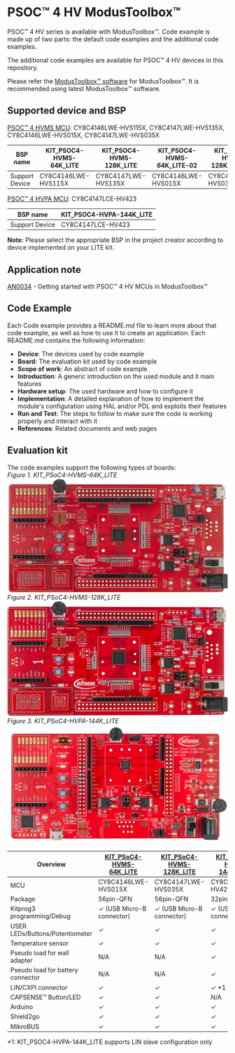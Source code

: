 # PSOC&#8482; 4 HV ModusToolbox&#8482;
PSOC&#8482; 4 HV series is available with ModusToolbox&#8482;. Code example is made up of two parts: the default code examples and the additional code examples.

The additional code examples are available for PSOC&#8482; 4 HV devices in this repository.

Please refer the [ModusToolbox&#8482; software](https://github.com/Infineon/modustoolbox-software) for ModusToolbox&#8482;. It is recommended using latest ModusToolbox&#8482; software.

## Supported device and BSP
[PSOC&#8482; 4 HVMS MCU](https://www.infineon.com/products/microcontroller/32-bit-psoc-arm-cortex/psoc-4-hv-m0/hv-ms): CY8C4146LWE-HVS115X, CY8C4147LWE-HVS135X, CY8C4146LWE-HVS015X, CY8C4147LWE-HVS035X

|BSP name|KIT_PSOC4-HVMS-64K_LITE|KIT_PSOC4-HVMS-128K_LITE|KIT_PSOC4-HVMS-64K_LITE-02|KIT_PSOC4-HVMS-128K_LITE-02|
|-----------|---------------------|---------------------|-------------------|-------------------|
|Support Device|CY8C4146LWE-HVS115X  |CY8C4147LWE-HVS135X  |CY8C4146LWE-HVS015X|CY8C4147LWE-HVS035X|


[PSOC&#8482; 4 HVPA MCU](https://www.infineon.com/products/microcontroller/32-bit-psoc-arm-cortex/psoc-4-hv-m0/hv-pa): CY8C4147LCE-HV423

|BSP name|KIT_PSOC4-HVPA-144K_LITE
|-----------|---------------------
|Support Device|CY8C4147LCE-HV423

**Note:** Please select the appropriate BSP in the project creator according to device implemented on your LITE kit.

## Application note
[AN0034](https://www.infineon.com/assets/row/public/documents/10/42/infineon-an0034-getting-started-with-psoc-4-hv-ms-mcus-in-modustoolbox-applicationnotes-en.pdf) - Getting started with PSOC&#8482; 4 HV MCUs in ModusToolbox&#8482;

## Code Example
Each Code example provides a README.md file to learn more about that code example, as well as how to use it to create an application. Each README.md contains the following information:

- **Device**: The devices used by code example
- **Board**: The evaluation kit used by code example
- **Scope of work**: An abstract of code example
- **Introduction**: A generic introduction on the used module and it main features
- **Hardware setup**: The used hardware and how to configure it
- **Implementation**: A detailed explanation of how to implement the module's configuration using HAL and/or PDL and exploits their features
- **Run and Test**: The steps to follow to make sure the code is working properly and interact with it
- **References**: Related documents and web pages

## Evaluation kit
The code examples support the following types of boards: <br>
*Figure 1. KIT_PSoC4-HVMS-64K_LITE*<BR><img src="./Images/KIT_PSOC4-HVMS-64K_LITE_TOP.png" width="600" /><br>
*Figure 2. KIT_PSoC4-HVMS-128K_LITE*<BR><img src="./Images/KIT_PSOC4-HVMS-128K_LITE_TOP.png" width="600" /><br>
*Figure 3. KIT_PSoC4-HVPA-144K_LITE*<BR><img src="./Images/KIT_PSOC4-HVPA-144K_LITE_TOP.png" width="600" /><br>

|   Overview|[KIT_PSoC4-HVMS-64K_LITE](https://www.infineon.com/cms/en/product/evaluation-boards/kit_psoc4-hvms-64k_lite/)  |[KIT_PSoC4-HVMS-128K_LITE](https://www.infineon.com/cms/en/product/evaluation-boards/kit_psoc4-hvms-128k_lite/)  |[KIT_PSOC4-HVPA-144K_LITE](https://www.infineon.com/evaluation-board/KIT-PSOC4-HVPA-144K-LITE)
|-------------------------------    |-------------------------|--------------------------|-------------------------|
|MCU                                |CY8C4146LWE-HVS015X      |CY8C4147LWE-HVS035X       |CY8C4147LCE-HV423        |
|Package                            |56pin-QFN                |56pin-QFN                 | 32pin-QFN               |
|Kitprog3 programming/Debug         |✓ (USB Micro-B connector)|✓ (USB Micro-B connector)|✓ (USB Micro-B connector)|
|USER LEDs/Buttons/Potentiometer    |✓                        |✓                        |✓                        |
|Temperature sensor                 |✓                        |✓                        |✓                        |
|Pseudo load for wall adapter       |N/A                      |N/A                       |✓                        |
|Pseudo load for battery connector  |N/A                      |N/A                       |✓                        |
|LIN/CXPI connector                 |✓                        |✓                        |✓ *1                     |
|CAPSENSE&trade; Button/LED         |✓                        |✓                        |N/A                      |
|Arduino                            |✓                        |✓                        |✓                        |
|Shield2go                          |✓                        |✓                        |✓                        |
|MikroBUS                           |✓                        |✓                        |✓                        |

*1: KIT_PSOC4-HVPA-144K_LITE supports LIN slave configuration only
<BR>